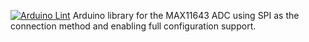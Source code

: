 [![Arduino Lint](https://github.com/big12boy/MAX11643/actions/workflows/arduino-lint-action.yml/badge.svg)](https://github.com/big12boy/MAX11643/actions/workflows/arduino-lint-action.yml)
Arduino library for the MAX11643 ADC using SPI as the connection method and enabling full configuration support.